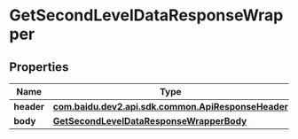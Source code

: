 

# GetSecondLevelDataResponseWrapper


## Properties

Name | Type | Description | Notes
------------ | ------------- | ------------- | -------------
**header** | [**com.baidu.dev2.api.sdk.common.ApiResponseHeader**](com.baidu.dev2.api.sdk.common.ApiResponseHeader.md) |  |  [optional]
**body** | [**GetSecondLevelDataResponseWrapperBody**](GetSecondLevelDataResponseWrapperBody.md) |  |  [optional]



